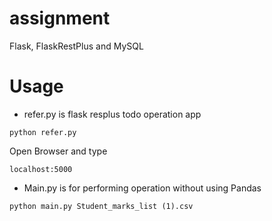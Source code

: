 # assignment
Flask, FlaskRestPlus and MySQL

# Usage
- refer.py is flask resplus todo operation app
```
python refer.py
```
Open Browser and type
```
localhost:5000
```

- Main.py is for performing operation without using Pandas
```
python main.py Student_marks_list (1).csv
```

